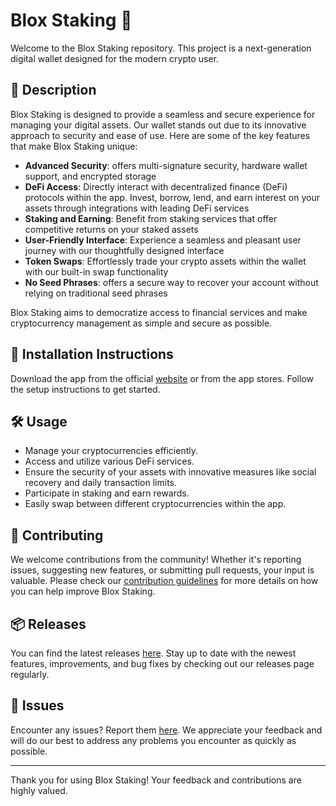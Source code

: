 
# Blox Staking 🚀

Welcome to the Blox Staking repository. This project is a next-generation digital wallet designed for the modern crypto user.

## 📜 Description

Blox Staking is designed to provide a seamless and secure experience for managing your digital assets. Our wallet stands out due to its innovative approach to security and ease of use. Here are some of the key features that make Blox Staking unique:

- **Advanced Security**: offers multi-signature security, hardware wallet support, and encrypted storage
- **DeFi Access**: Directly interact with decentralized finance (DeFi) protocols within the app. Invest, borrow, lend, and earn interest on your assets through integrations with leading DeFi services
- **Staking and Earning**: Benefit from staking services that offer competitive returns on your staked assets
- **User-Friendly Interface**: Experience a seamless and pleasant user journey with our thoughtfully designed interface
- **Token Swaps**: Effortlessly trade your crypto assets within the wallet with our built-in swap functionality
- **No Seed Phrases**: offers a secure way to recover your account without relying on traditional seed phrases

Blox Staking aims to democratize access to financial services and make cryptocurrency management as simple and secure as possible.

## 🚀 Installation Instructions

Download the app from the official [website](https://www.example.com) or from the app stores. Follow the setup instructions to get started.

## 🛠️ Usage

- Manage your cryptocurrencies efficiently.
- Access and utilize various DeFi services.
- Ensure the security of your assets with innovative measures like social recovery and daily transaction limits.
- Participate in staking and earn rewards.
- Easily swap between different cryptocurrencies within the app.

## 🤝 Contributing

We welcome contributions from the community! Whether it's reporting issues, suggesting new features, or submitting pull requests, your input is valuable. Please check our [contribution guidelines](../../contributing) for more details on how you can help improve Blox Staking.

## 📦 Releases

You can find the latest releases [here](../../releases). Stay up to date with the newest features, improvements, and bug fixes by checking out our releases page regularly.

## 🐛 Issues

Encounter any issues? Report them [here](../../issues). We appreciate your feedback and will do our best to address any problems you encounter as quickly as possible.

---

Thank you for using Blox Staking! Your feedback and contributions are highly valued.
